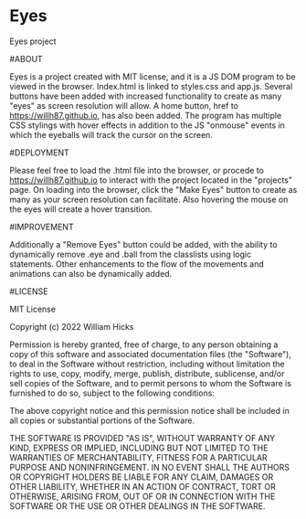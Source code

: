 # Eyes
Eyes project

#ABOUT
  
  Eyes is a project created with MIT license, and it is a JS DOM program to be viewed in the browser. Index.html is linked to styles.css and app.js.
  Several buttons have been added with increased functionality to create as many "eyes" as screen resolution will allow. A home button, href to https://willh87.github.io, has
  also been added. The program has multiple CSS stylings with hover effects in addition to the JS "onmouse" events in which the eyeballs will track the cursor on the screen.
  
#DEPLOYMENT

  Please feel free to load the .html file into the browser, or procede to https://willh87.github.io to interact with the project located in the "projects" page. On loading into the browser, click the "Make Eyes" button to create as many as your screen resolution can facilitate. Also hovering the mouse on the eyes will create a hover transition.
  
 #IMPROVEMENT
 
  Additionally a "Remove Eyes" button could be added, with the ability to dynamically remove .eye and .ball from the classlists using logic statements. Other enhancements to the flow of the movements and animations can also be dynamically added.
  
  #LICENSE
  
   MIT License

Copyright (c) 2022 William Hicks

Permission is hereby granted, free of charge, to any person obtaining a copy
of this software and associated documentation files (the "Software"), to deal
in the Software without restriction, including without limitation the rights
to use, copy, modify, merge, publish, distribute, sublicense, and/or sell
copies of the Software, and to permit persons to whom the Software is
furnished to do so, subject to the following conditions:

The above copyright notice and this permission notice shall be included in all
copies or substantial portions of the Software.

THE SOFTWARE IS PROVIDED "AS IS", WITHOUT WARRANTY OF ANY KIND, EXPRESS OR
IMPLIED, INCLUDING BUT NOT LIMITED TO THE WARRANTIES OF MERCHANTABILITY,
FITNESS FOR A PARTICULAR PURPOSE AND NONINFRINGEMENT. IN NO EVENT SHALL THE
AUTHORS OR COPYRIGHT HOLDERS BE LIABLE FOR ANY CLAIM, DAMAGES OR OTHER
LIABILITY, WHETHER IN AN ACTION OF CONTRACT, TORT OR OTHERWISE, ARISING FROM,
OUT OF OR IN CONNECTION WITH THE SOFTWARE OR THE USE OR OTHER DEALINGS IN THE
SOFTWARE.

